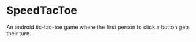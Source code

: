 # SpeedTacToe
An android tic-tac-toe game where the first person to click a button gets their turn. 
